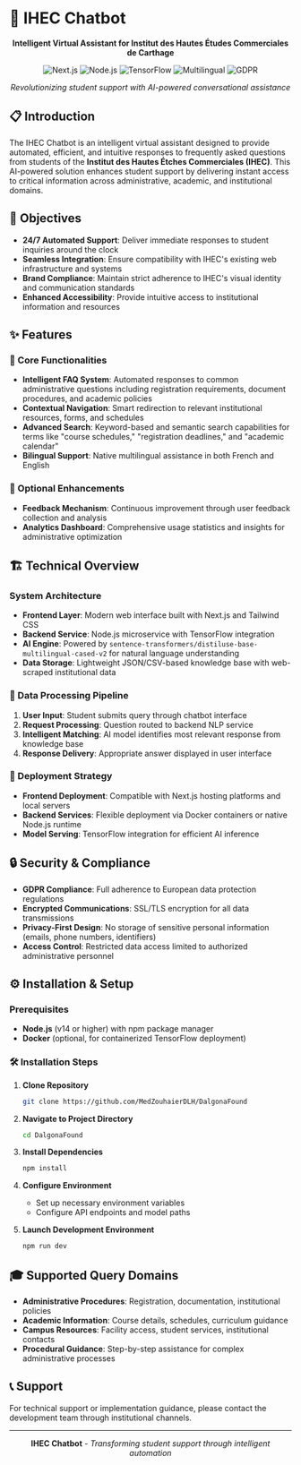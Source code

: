 # 🤖 IHEC Chatbot

<div align="center">

**Intelligent Virtual Assistant for Institut des Hautes Études Commerciales de Carthage**

![Next.js](https://img.shields.io/badge/Next.js-14-black?style=for-the-badge&logo=next.js)
![Node.js](https://img.shields.io/badge/Node.js-Runtime-green?style=for-the-badge&logo=nodedotjs)
![TensorFlow](https://img.shields.io/badge/TensorFlow-NLP-orange?style=for-the-badge&logo=tensorflow)
![Multilingual](https://img.shields.io/badge/Multilingual-FR%20%26%20EN-blue?style=for-the-badge)
![GDPR](https://img.shields.io/badge/GDPR-Compliant-success?style=for-the-badge)

*Revolutionizing student support with AI-powered conversational assistance*

</div>

## 📋 Introduction

The IHEC Chatbot is an intelligent virtual assistant designed to provide automated, efficient, and intuitive responses to frequently asked questions from students of the **Institut des Hautes Étches Commerciales (IHEC)**. This AI-powered solution enhances student support by delivering instant access to critical information across administrative, academic, and institutional domains.

## 🎯 Objectives

- **24/7 Automated Support**: Deliver immediate responses to student inquiries around the clock
- **Seamless Integration**: Ensure compatibility with IHEC's existing web infrastructure and systems
- **Brand Compliance**: Maintain strict adherence to IHEC's visual identity and communication standards
- **Enhanced Accessibility**: Provide intuitive access to institutional information and resources

## ✨ Features

### 🎯 Core Functionalities

- **Intelligent FAQ System**: Automated responses to common administrative questions including registration requirements, document procedures, and academic policies
- **Contextual Navigation**: Smart redirection to relevant institutional resources, forms, and schedules
- **Advanced Search**: Keyword-based and semantic search capabilities for terms like "course schedules," "registration deadlines," and "academic calendar"
- **Bilingual Support**: Native multilingual assistance in both French and English

### 🔧 Optional Enhancements

- **Feedback Mechanism**: Continuous improvement through user feedback collection and analysis
- **Analytics Dashboard**: Comprehensive usage statistics and insights for administrative optimization

## 🏗 Technical Overview

### System Architecture

- **Frontend Layer**: Modern web interface built with Next.js and Tailwind CSS
- **Backend Service**: Node.js microservice with TensorFlow integration
- **AI Engine**: Powered by `sentence-transformers/distiluse-base-multilingual-cased-v2` for natural language understanding
- **Data Storage**: Lightweight JSON/CSV-based knowledge base with web-scraped institutional data

### 🔄 Data Processing Pipeline

1. **User Input**: Student submits query through chatbot interface
2. **Request Processing**: Question routed to backend NLP service
3. **Intelligent Matching**: AI model identifies most relevant response from knowledge base
4. **Response Delivery**: Appropriate answer displayed in user interface

### 🚀 Deployment Strategy

- **Frontend Deployment**: Compatible with Next.js hosting platforms and local servers
- **Backend Services**: Flexible deployment via Docker containers or native Node.js runtime
- **Model Serving**: TensorFlow integration for efficient AI inference

## 🔒 Security & Compliance

- **GDPR Compliance**: Full adherence to European data protection regulations
- **Encrypted Communications**: SSL/TLS encryption for all data transmissions
- **Privacy-First Design**: No storage of sensitive personal information (emails, phone numbers, identifiers)
- **Access Control**: Restricted data access limited to authorized administrative personnel

## ⚙️ Installation & Setup

### Prerequisites

- **Node.js** (v14 or higher) with npm package manager
- **Docker** (optional, for containerized TensorFlow deployment)

### 🛠 Installation Steps

1. **Clone Repository**
   ```bash
   git clone https://github.com/MedZouhaierDLH/DalgonaFound
   ```

2. **Navigate to Project Directory**
   ```bash
   cd DalgonaFound
   ```

3. **Install Dependencies**
   ```bash
   npm install
   ```

4. **Configure Environment**
   - Set up necessary environment variables
   - Configure API endpoints and model paths

5. **Launch Development Environment**
   ```bash
   npm run dev
   ```

## 🎓 Supported Query Domains

- **Administrative Procedures**: Registration, documentation, institutional policies
- **Academic Information**: Course details, schedules, curriculum guidance
- **Campus Resources**: Facility access, student services, institutional contacts
- **Procedural Guidance**: Step-by-step assistance for complex administrative processes

## 📞 Support

For technical support or implementation guidance, please contact the development team through institutional channels.

---

<div align="center">

**IHEC Chatbot** - *Transforming student support through intelligent automation*

</div>
